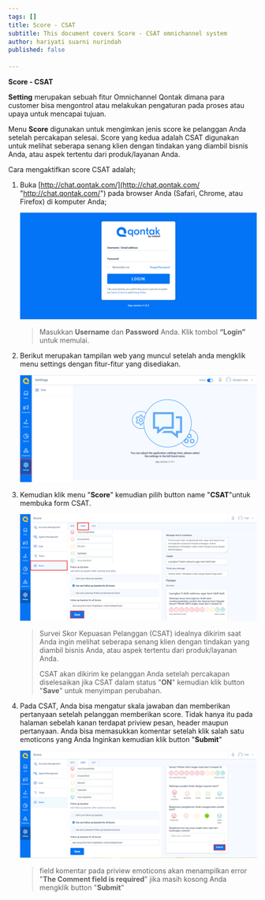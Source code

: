 ```yaml
---
tags: []
title: Score - CSAT
subtitle: This document covers Score - CSAT omnichannel system
author: hariyati suarni nurindah
published: false

---
```

**Score - CSAT**

**Setting** merupakan sebuah fitur Omnichannel Qontak dimana para customer bisa mengontrol atau melakukan pengaturan pada proses atau upaya untuk mencapai tujuan.

Menu **Score** digunakan untuk mengimkan jenis score ke pelanggan Anda setelah percakapan selesai. Score yang kedua adalah CSAT digunakan untuk melihat seberapa senang klien dengan tindakan yang diambil bisnis Anda, atau aspek tertentu dari produk/layanan Anda.

Cara mengaktifkan score CSAT adalah;

1. Buka [http://chat.qontak.com/](http://chat.qontak.com/ "http://chat.qontak.com/") pada browser Anda (Safari, Chrome, atau Firefox) di komputer Anda;

   ![](/uploads/login-qontak-c.png)

   > Masukkan **Username** dan **Password** Anda. Klik tombol **“Login”** untuk memulai.
2. Berikut merupakan tampilan web yang muncul setelah anda mengklik menu settings dengan fitur-fitur yang disediakan.

   ![](/uploads/setting.PNG)
3. Kemudian klik menu "**Score**" kemudian pilih button name "**CSAT**"untuk membuka form CSAT.

   ![](/uploads/csat.PNG)

   > Survei Skor Kepuasan Pelanggan (CSAT) idealnya dikirim saat Anda ingin melihat seberapa senang klien dengan tindakan yang diambil bisnis Anda, atau aspek tertentu dari produk/layanan Anda.
   >
   > CSAT akan dikirim ke pelanggan Anda setelah percakapan diselesaikan jika CSAT dalam status "**ON**" kemudian klik button "**Save**" untuk menyimpan perubahan.
4. Pada CSAT, Anda bisa mengatur skala jawaban dan memberikan pertanyaan setelah pelanggan memberikan score. Tidak hanya itu pada halaman sebelah kanan terdapat priview pesan, header maupun pertanyaan. Anda bisa memasukkan komentar setelah klik salah satu emoticons yang Anda Inginkan kemudian klik button "**Submit**"

   ![](/uploads/csat1.PNG)

   > field komentar pada priview emoticons akan menampilkan error "**The Comment field is required**" jika masih kosong Anda mengklik button "**Submit**"